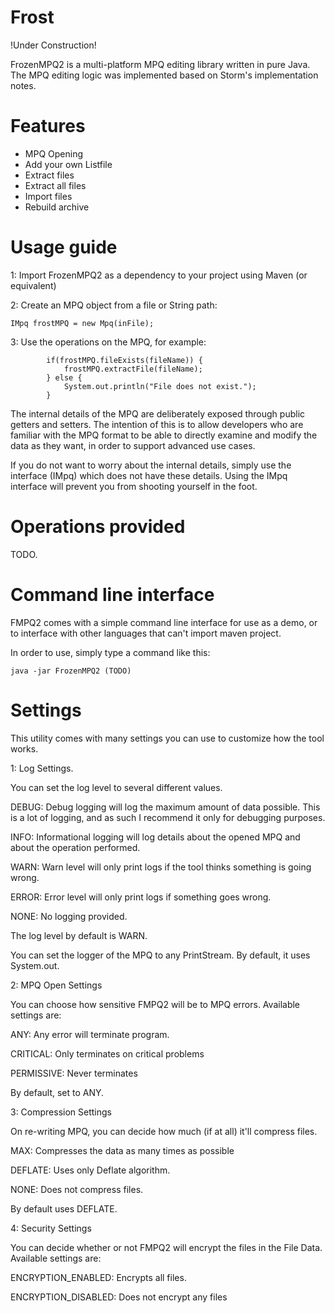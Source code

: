 # Frost

!Under Construction!

FrozenMPQ2 is a multi-platform MPQ editing library written in pure Java. The MPQ editing logic was implemented based on Storm's implementation notes.

# Features

- MPQ Opening
- Add your own Listfile
- Extract files
- Extract all files
- Import files
- Rebuild archive

# Usage guide

1: Import FrozenMPQ2 as a dependency to your project using Maven (or equivalent)

2: Create an MPQ object from a file or String path:
```$xslt
IMpq frostMPQ = new Mpq(inFile);
```

3: Use the operations on the MPQ, for example:
```$xslt
        if(frostMPQ.fileExists(fileName)) {
            frostMPQ.extractFile(fileName);
        } else {
            System.out.println("File does not exist.");
        }
```

The internal details of the MPQ are deliberately exposed through public getters and setters. The intention of this is to allow developers who are familiar with the MPQ format to be able to directly examine and modify the data as they want, in order to support advanced use cases.

If you do not want to worry about the internal details, simply use the interface (IMpq) which does not have these details. Using the IMpq interface will prevent you from shooting yourself in the foot.

# Operations provided

TODO.

# Command line interface

FMPQ2 comes with a simple command line interface for use as a demo, or to interface with other languages that can't import maven project.

In order to use, simply type a command like this:
```$xslt
java -jar FrozenMPQ2 (TODO)
```

# Settings

This utility comes with many settings you can use to customize how the tool works.

1: Log Settings.

You can set the log level to several different values.

DEBUG:  Debug logging will log the maximum amount of data possible. This is a lot of logging, and as such I recommend it only for debugging purposes.

INFO:   Informational logging will log details about the opened MPQ and about the operation performed.

WARN:   Warn level will only print logs if the tool thinks something is going wrong.

ERROR:  Error level will only print logs if something goes wrong.

NONE:   No logging provided.


The log level by default is WARN.

You can set the logger of the MPQ to any PrintStream. By default, it uses System.out.

2: MPQ Open Settings

You can choose how sensitive FMPQ2 will be to MPQ errors. Available settings are:

ANY:        Any error will terminate program.

CRITICAL:   Only terminates on critical problems

PERMISSIVE: Never terminates

By default, set to ANY.

3: Compression Settings

On re-writing MPQ, you can decide how much (if at all) it'll compress files.

MAX:        Compresses the data as many times as possible

DEFLATE:    Uses only Deflate algorithm.

NONE:       Does not compress files.

By default uses DEFLATE.

4: Security Settings

You can decide whether or not FMPQ2 will encrypt the files in the File Data. Available settings are:

ENCRYPTION_ENABLED:    Encrypts all files.

ENCRYPTION_DISABLED:   Does not encrypt any files

